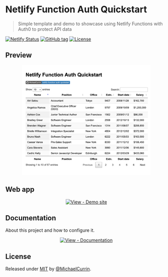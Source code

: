 # Netlify Function Auth Quickstart
> Simple template and demo to showcase using Netlify Functions with Auth0 to protect API data

[![Netlify Status](https://api.netlify.com/api/v1/badges/36b6eb3a-9f3c-4c07-bf1f-4d75e03dae85/deploy-status)](https://app.netlify.com/sites/netlify-function-auth-quickstart/deploys)
[![GitHub tag](https://img.shields.io/github/tag/MichaelCurrin/netlify-function-auth-quickstart?include_prereleases=&sort=semver)](https://github.com/MichaelCurrin/netlify-function-auth-quickstart/releases/)
[![License](https://img.shields.io/badge/License-MIT-blue)](#license)


## Preview

<div align="center">
    <a href="https://netlify-function-auth-quickstart.netlify.app/">
        <img src="/sample.png" alt="Sample screenshot" title="Sample screenshot" width="400" />
    </a>
</div>


## Web app

<div align="center">

[![View - Demo site](https://img.shields.io/badge/View-Demo_site-2ea44f?style=for-the-badge)](https://netlify-function-auth-quickstart.netlify.app/)

</div>


## Documentation

About this project and how to configure it.

<div align="center">

[![View - Documentation](https://img.shields.io/badge/View-Documentation-blue?style=for-the-badge)](/docs/)

</div>


## License

Released under [MIT](/LICENSE) by [@MichaelCurrin](https://github.com/MichaelCurrin).
